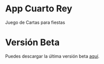 # App Cuarto Rey
Juego de Cartas para fiestas

# Versión Beta
Puedes descargar la última versión beta [aquí](http://volatil.cl/app_cuartorey/versions/).
